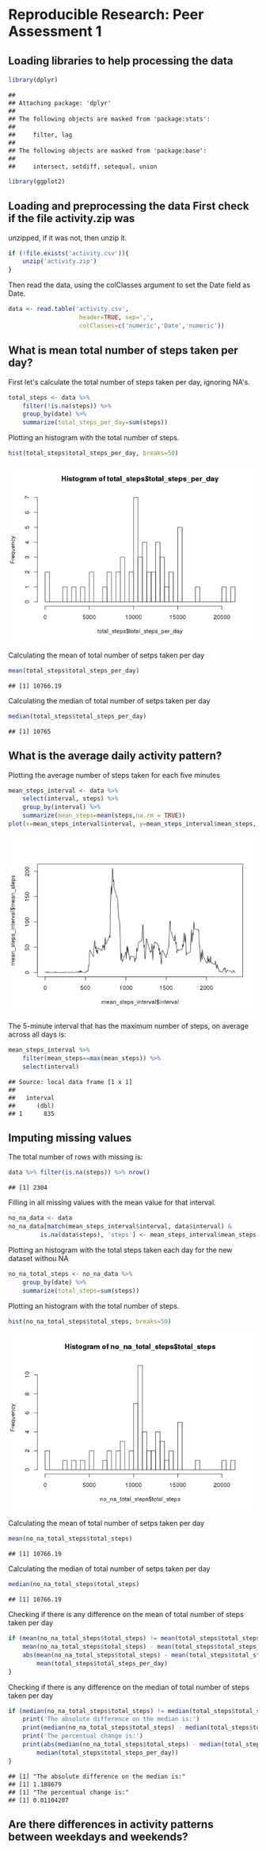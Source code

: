# Reproducible Research: Peer Assessment 1

## Loading libraries to help processing the data

```r
library(dplyr)
```

```
## 
## Attaching package: 'dplyr'
## 
## The following objects are masked from 'package:stats':
## 
##     filter, lag
## 
## The following objects are masked from 'package:base':
## 
##     intersect, setdiff, setequal, union
```

```r
library(ggplot2)
```

## Loading and preprocessing the data First check if the file activity.zip was
unzipped, if it was not, then unzip it.

```r
if (!file.exists('activity.csv')){
    unzip('activity.zip')
}
```
Then read the data, using the colClasses argument to set the Date field as Date.

```r
data <- read.table('activity.csv',
                    header=TRUE, sep=',',
                    colClasses=c('numeric','Date','numeric'))
```

## What is mean total number of steps taken per day?
First let's calculate the total number of steps taken per day, ignoring NA's.

```r
total_steps <- data %>%
    filter(!is.na(steps)) %>%
    group_by(date) %>%
    summarize(total_steps_per_day=sum(steps))
```

Plotting an histogram with the total number of steps.

```r
hist(total_steps$total_steps_per_day, breaks=50)
```

![](PA1_template_files/figure-html/unnamed-chunk-5-1.png) 

Calculating the mean of total number of setps taken per day

```r
mean(total_steps$total_steps_per_day)
```

```
## [1] 10766.19
```

Calculating the median of total number of setps taken per day

```r
median(total_steps$total_steps_per_day)
```

```
## [1] 10765
```

## What is the average daily activity pattern?
Plotting  the average number of steps taken for each five minutes

```r
mean_steps_interval <- data %>%
    select(interval, steps) %>%
    group_by(interval) %>%
    summarize(mean_steps=mean(steps,na.rm = TRUE))
plot(x=mean_steps_interval$interval, y=mean_steps_interval$mean_steps, type='l')
```

![](PA1_template_files/figure-html/unnamed-chunk-8-1.png) 

The 5-minute interval that has the maximum number of steps, on average across all days is:

```r
mean_steps_interval %>%
    filter(mean_steps==max(mean_steps)) %>%
    select(interval)
```

```
## Source: local data frame [1 x 1]
## 
##   interval
##      (dbl)
## 1      835
```

## Imputing missing values
The total number of rows with missing is:

```r
data %>% filter(is.na(steps)) %>% nrow()
```

```
## [1] 2304
```

Filling in all missing values with the mean value for that interval.

```r
no_na_data <- data
no_na_data[match(mean_steps_interval$interval, data$interval) &
         is.na(data$steps), 'steps'] <- mean_steps_interval$mean_steps
```

Plotting an histogram with the total steps taken each day for the new dataset withou NA

```r
no_na_total_steps <- no_na_data %>%
    group_by(date) %>%
    summarize(total_steps=sum(steps))
```

Plotting an histogram with the total number of steps.

```r
hist(no_na_total_steps$total_steps, breaks=50)
```

![](PA1_template_files/figure-html/unnamed-chunk-13-1.png) 

Calculating the mean of total number of setps taken per day

```r
mean(no_na_total_steps$total_steps)
```

```
## [1] 10766.19
```

Calculating the median of total number of setps taken per day

```r
median(no_na_total_steps$total_steps)
```

```
## [1] 10766.19
```

Checking if there is any difference on the mean of total number of steps taken per day

```r
if (mean(no_na_total_steps$total_steps) != mean(total_steps$total_steps_per_day)) {
    mean(no_na_total_steps$total_steps) - mean(total_steps$total_steps_per_day)
    abs(mean(no_na_total_steps$total_steps) - mean(total_steps$total_steps_per_day))/
        mean(total_steps$total_steps_per_day)
}
```

Checking if there is any difference on the median of total number of steps taken per day

```r
if (median(no_na_total_steps$total_steps) != median(total_steps$total_steps_per_day)) {
    print('The absolute difference on the median is:')
    print(median(no_na_total_steps$total_steps) - median(total_steps$total_steps_per_day))
    print('The percentual change is:')
    print(abs(median(no_na_total_steps$total_steps) - median(total_steps$total_steps_per_day))*100/
        median(total_steps$total_steps_per_day))
}
```

```
## [1] "The absolute difference on the median is:"
## [1] 1.188679
## [1] "The percentual change is:"
## [1] 0.01104207
```

## Are there differences in activity patterns between weekdays and weekends?
